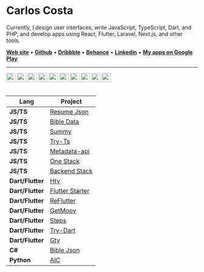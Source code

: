 # Carlos Costa
Currently, I design user interfaces, write JavaScript, TypeScript, Dart, and PHP, and develop apps using React, Flutter, Laravel, Next.js, and other tools.

[**Web site**](https://www.carlosnc.com.br/) • [**Github**](https://github.com/carllosnc) • [**Dribbble**](https://dribbble.com/carllosnc) • [**Behance**](https://www.behance.net/carllosnc) • [**Linkedin**](https://www.linkedin.com/in/carlos-costa-340a61207/) • [**My apps on Google Play**](https://play.google.com/store/apps/developer?id=Carlos+NC&hl=pt_BR&gl=US)

---

<div>
  <img style="text-align: right" width="24" src="https://cdn.jsdelivr.net/gh/devicons/devicon@latest/icons/typescript/typescript-plain.svg" />
  <img style="text-align: right" width="24" src="https://cdn.jsdelivr.net/gh/devicons/devicon@latest/icons/javascript/javascript-original.svg" />
  <img style="text-align: right" width="24" src="https://cdn.jsdelivr.net/gh/devicons/devicon@latest/icons/php/php-original.svg" />
  <img style="text-align: right" width="24" src="https://cdn.jsdelivr.net/gh/devicons/devicon@latest/icons/laravel/laravel-original.svg" />
  <img style="text-align: right" width="24" src="https://cdn.jsdelivr.net/gh/devicons/devicon@latest/icons/dart/dart-original.svg" />
  <img style="text-align: right" width="24" src="https://cdn.jsdelivr.net/gh/devicons/devicon@latest/icons/react/react-original.svg" />
  <img style="text-align: right" width="24" src="https://cdn.jsdelivr.net/gh/devicons/devicon@latest/icons/flutter/flutter-original.svg" />
  <img style="text-align: right" width="24" src="https://cdn.jsdelivr.net/gh/devicons/devicon@latest/icons/svelte/svelte-original.svg" />
  <img style="text-align: right" width="24" src="https://cdn.jsdelivr.net/gh/devicons/devicon@latest/icons/vuejs/vuejs-original.svg" />
  <img style="text-align: right" width="24" src="https://cdn.jsdelivr.net/gh/devicons/devicon@latest/icons/figma/figma-original.svg" />
</div>

<br/>

| Lang | Project |
|----------|---------|
| **JS/TS** | [Resume Json](https://github.com/carllosnc/resume-json) |
| **JS/TS** | [Bible Data](https://github.com/carllosnc/bible-data) |
| **JS/TS** | [Summy](https://github.com/carllosnc/summy) |
| **JS/TS** | [Try-Ts](https://github.com/carllosnc/try-ts) |
| **JS/TS** | [Metadata-api](https://github.com/carllosnc/metadata-api) |
| **JS/TS** | [One Stack](https://github.com/carllosnc/one-stack) |
| **JS/TS** | [Backend Stack](https://github.com/carllosnc/backend-stack) |
| **Dart/Flutter** | [Hty](https://github.com/carllosnc/hty) |
| **Dart/Flutter** | [Flutter Starter](https://github.com/carllosnc/flutter_starter) |
| **Dart/Flutter** | [ReFlutter](https://github.com/carllosnc/reflutter) |
| **Dart/Flutter** | [GetMoov](https://github.com/carllosnc/getmoov) |
| **Dart/Flutter** | [Steps](https://github.com/carllosnc/steps) |
| **Dart/Flutter** | [Try-Dart](https://github.com/carllosnc/try-dart) |
| **Dart/Flutter** | [Gty](https://github.com/carllosnc/gty) |
| **C#** | [Bible Json](https://github.com/carllosnc/bible_json) |
| **Python** | [AIC](https://github.com/carllosnc/aic) |
